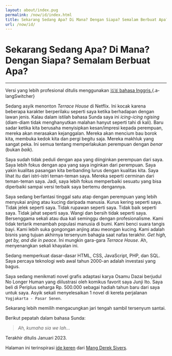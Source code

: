 ```yaml
---
layout: about/index.pug
permalink: /now/id/index.html
title: Sekarang Sedang Apa? Di Mana? Dengan Siapa? Semalam Berbuat Apa?
url: /now/id/
---
```


# Sekarang Sedang Apa? Di Mana? Dengan Siapa? Semalam Berbuat Apa?
-----------------------------------------------------------------

Versi yang lebih profesional ditulis menggunakan [🇬🇧 bahasa Inggris.](/now/){.a-langSwitcher}

Sedang asyik menonton *Terrace House* di Netflix. Ini kocak karena beberapa karakter
berperilaku seperti saya ketika berhadapan dengan lawan jenis. Kalau dalam istilah bahasa
Sunda saya ini *icing-icing ngising* (diam-diam tidak menghanyutkan malahan hanyut seperti tahi di kali).
Baru sadar ketika kita berusaha menyisipkan kesan/impresi kepada perempuan, mereka akan
merasakan kejanggalan. Mereka akan mencium bau borok kita, membuka kedok kita dan pergi begitu saja.
Mereka makhluk yang sangat peka. Ini semua tentang memperlakukan perempuan dengan *benar* (bukan *baik*).

Saya sudah tidak peduli dengan apa yang diinginkan perempuan dari saya. Saya lebih fokus dengan
apa yang saya inginkan dari perempuan. Saya yakin kualitas pasangan kita berbanding lurus
dengan kualitas kita. Saya lihat itu dari istri-istri teman-teman saya. Mereka seperti cerminan
dari teman-teman saya. Jadi, saya lebih fokus memperbaiki sesuatu yang bisa diperbaiki sampai versi
terbaik saya bertemu dengannya.

Saya sedang berfantasi tinggal satu atap dengan perempuan yang lebih menyukai anjing atau kucing daripada manusia.
Kurus kering seperti saya. Tidak jelek seperti saya. Tidak rupawan seperti saya. Tidak baik seperti saya.
Tidak jahat seperti saya. Wangi dan bersih tidak seperti saya. Bersenggama sekali atau dua kali seminggu dengan profesionalisme. Kami tidak tertarik menambah populasi manusia di bumi. Kami benci suara tangis bayi. Kami lebih suka gongongan anjing atau meongan kucing. Kami adalah bisnis yang tujuan akhirnya tersenyum bahagia saat nafas terakhir. *Get high, get by, and die in peace*. Ini mungkin gara-gara *Terrace House*. Ah, menyenangkan sekali khayalan ini.

Sedang memperkuat dasar-dasar HTML, CSS, JavaScript, PHP, dan SQL. Saya percaya teknologi web awal
tahun 2000-an adalah investasi yang bagus.

Saya sedang menikmati novel grafis adaptasi karya Osamu Dazai berjudul No Longer Human yang diilustrasi
oleh komikus favorit saya Junji Ito. Saya beli di Periplus seharga Rp. 500.000 sebagai hadiah tahun
baru dari saya untuk saya. Asyik sekali menyelesaikan 1 novel di kereta perjalanan `Yogjakarta - Pasar Senen`.

Sekarang lebih memilih mengacungkan jari tengah sambil tersenyum santai.

Berikut pepatah dalam bahasa Sunda:
> *Ah, kumaha sia we lah...*

Terakhir ditulis Januari 2023.

Halaman ini terinspirasi [ide keren](https://sive.rs/now/) dari [Mang Derek Sivers](https://sive.rs).
